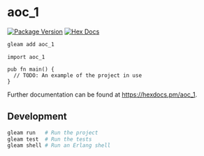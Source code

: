 # aoc_1

[![Package Version](https://img.shields.io/hexpm/v/aoc_1)](https://hex.pm/packages/aoc_1)
[![Hex Docs](https://img.shields.io/badge/hex-docs-ffaff3)](https://hexdocs.pm/aoc_1/)

```sh
gleam add aoc_1
```
```gleam
import aoc_1

pub fn main() {
  // TODO: An example of the project in use
}
```

Further documentation can be found at <https://hexdocs.pm/aoc_1>.

## Development

```sh
gleam run   # Run the project
gleam test  # Run the tests
gleam shell # Run an Erlang shell
```
